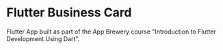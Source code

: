 # Flutter Business Card

Flutter App built as part of the App Brewery course "Introduction to Flutter Development Using Dart".


